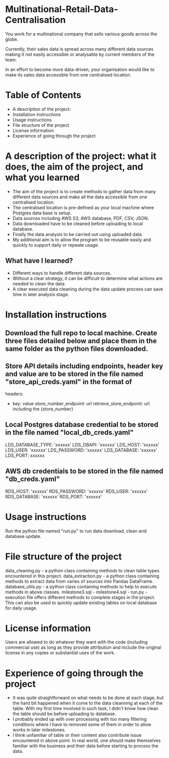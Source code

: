 # Multinational-Retail-Data-Centralisation
You work for a multinational company that sells various goods across the globe.

Currently, their sales data is spread across many different data sources making it not easily accessible or analysable by current members of the team.

In an effort to become more data-driven, your organisation would like to make its sales data accessible from one centralised location.

# Table of Contents
- A description of the project:
- Installation instructions
- Usage instructions
- File structure of the project
- License information
- Experience of going through the project

# A description of the project: what it does, the aim of the project, and what you learned
- The aim of the project is to create methods to gather data from many different data sources and make all the data accessible from one centralised location. 
- The centralised location is pre-defined as your local machine where Postgres data base is setup. 
- Data sources including AWS S3, AWS database, PDF, CSV, JSON.
- Data downloaded have to be cleaned before uploading to local database.
- Finally the data analysis to be carried out using uploaded data
- My additional aim is to allow the program to be reusable easily and quickly to support daily or repeate usage. 

## What have I learned?
- Different ways to handle different data sources.
- Without a clear strategy, it can be difficult to determine what actions are needed to clean the data.
- A clear executed data cleaning during the data update process can save time in later analysis stage.

# Installation instructions

## Download the full repo to local machine. Create three files detailed below and place them in the same folder as the python files downloaded.

## Store API details including endpoints, header key and value are to be stored in the file named "store_api_creds.yaml" in the format of
headers:
  - key: value
store_number_endpoint: url
retrieve_store_endpoint: url including the {store_number}

## Local Postgres database credential to be stored in the file named "local_db_creds.yaml"
LDS_DATABASE_TYPE: 'xxxxxx'
LDS_DBAPI: 'xxxxxx'
LDS_HOST: 'xxxxxx'
LDS_USER: 'xxxxxx'
LDS_PASSWORD: 'xxxxxx'
LDS_DATABASE: 'xxxxxx'
LDS_PORT: xxxxxx

## AWS db credentials to be stored in the file named "db_creds.yaml"
RDS_HOST: 'xxxxxx'
RDS_PASSWORD: 'xxxxxx'
RDS_USER: 'xxxxxx'
RDS_DATABASE: 'xxxxxx'
RDS_PORT: 'xxxxxx'


# Usage instructions

Run the python file named "run.py" to run data download, clean and database update.

# File structure of the project

data_cleaning.py - a python class containing methods to clean table types encountered in this project.
data_extraction.py - a python class containing methods to extract data from varies of sources into Pandas DataFrame.
database_utils.py - a python class containing methods to help to execute methods in above classes.
milestone3.sql - 
milestone4.sql - 
run.py - execution file offers different methods to complete stages in the project. This can also be used to quickly update existing tables on local database for daily usage.

# License information

Users are allowed to do whatever they want with the code (including commercial use) as long as they provide attribution and include the original license in any copies or substantial uses of the work.

# Experience of going through the project

- It was quite straightforward on what needs to be done at each stage, but the hard bit happened when it come to the data cleanning at each of the table. With my first time involved in such task, I didn't know how clean the table should be before uploading to database.
- I probably ended up with over processing with too many filtering conditions where I have to removed some of them in order to allow works in later milestones.
- I think unfamiliar of table or their content also contribute issue encountered in above point. In real world, one should make themselves familiar with the business and their data before starting to process the data. 
